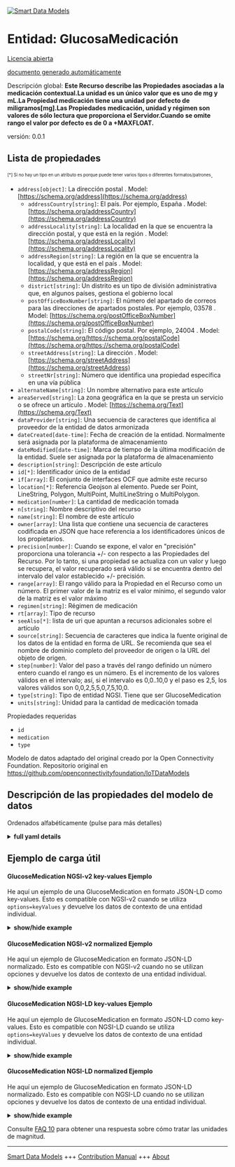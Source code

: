 <!-- 10-Header -->    
[![Smart Data Models](https://smartdatamodels.org/wp-content/uploads/2022/01/SmartDataModels_logo.png "Logo")](https://smartdatamodels.org)    
Entidad: GlucosaMedicación    
==========================<!-- /10-Header -->    
<!-- 15-License -->    
[Licencia abierta](https://github.com/smart-data-models//dataModel.OCF/blob/master/GlucoseMedication/LICENSE.md)    
[documento generado automáticamente](https://docs.google.com/presentation/d/e/2PACX-1vTs-Ng5dIAwkg91oTTUdt8ua7woBXhPnwavZ0FxgR8BsAI_Ek3C5q97Nd94HS8KhP-r_quD4H0fgyt3/pub?start=false&loop=false&delayms=3000#slide=id.gb715ace035_0_60)    
<!-- /15-License -->    
<!-- 20-Description -->    
Descripción global: **Este Recurso describe las Propiedades asociadas a la medicación contextual.La unidad es un único valor que es uno de mg y mL.La Propiedad medicación tiene una unidad por defecto de miligramos[mg].Las Propiedades medicación, unidad y régimen son valores de sólo lectura que proporciona el Servidor.Cuando se omite rango el valor por defecto es de 0 a +MAXFLOAT.**    
versión: 0.0.1    
<!-- /20-Description -->    
<!-- 30-PropertiesList -->    
## Lista de propiedades    
<sup><sub>[*] Si no hay un tipo en un atributo es porque puede tener varios tipos o diferentes formatos/patrones</sub></sup>.    
- `address[object]`: La dirección postal  . Model: [https://schema.org/address](https://schema.org/address)	- `addressCountry[string]`: El país. Por ejemplo, España  . Model: [https://schema.org/addressCountry](https://schema.org/addressCountry)    
	- `addressLocality[string]`: La localidad en la que se encuentra la dirección postal, y que está en la región  . Model: [https://schema.org/addressLocality](https://schema.org/addressLocality)    
	- `addressRegion[string]`: La región en la que se encuentra la localidad, y que está en el país  . Model: [https://schema.org/addressRegion](https://schema.org/addressRegion)    
	- `district[string]`: Un distrito es un tipo de división administrativa que, en algunos países, gestiona el gobierno local      
	- `postOfficeBoxNumber[string]`: El número del apartado de correos para las direcciones de apartados postales. Por ejemplo, 03578  . Model: [https://schema.org/postOfficeBoxNumber](https://schema.org/postOfficeBoxNumber)    
	- `postalCode[string]`: El código postal. Por ejemplo, 24004  . Model: [https://schema.org/https://schema.org/postalCode](https://schema.org/https://schema.org/postalCode)    
	- `streetAddress[string]`: La dirección  . Model: [https://schema.org/streetAddress](https://schema.org/streetAddress)    
	- `streetNr[string]`: Número que identifica una propiedad específica en una vía pública      
- `alternateName[string]`: Un nombre alternativo para este artículo  - `areaServed[string]`: La zona geográfica en la que se presta un servicio o se ofrece un artículo  . Model: [https://schema.org/Text](https://schema.org/Text)- `dataProvider[string]`: Una secuencia de caracteres que identifica al proveedor de la entidad de datos armonizada  - `dateCreated[date-time]`: Fecha de creación de la entidad. Normalmente será asignada por la plataforma de almacenamiento  - `dateModified[date-time]`: Marca de tiempo de la última modificación de la entidad. Suele ser asignada por la plataforma de almacenamiento  - `description[string]`: Descripción de este artículo  - `id[*]`: Identificador único de la entidad  - `if[array]`: El conjunto de interfaces OCF que admite este recurso  - `location[*]`: Referencia Geojson al elemento. Puede ser Point, LineString, Polygon, MultiPoint, MultiLineString o MultiPolygon.  - `medication[number]`: La cantidad de medicación tomada  - `n[string]`: Nombre descriptivo del recurso  - `name[string]`: El nombre de este artículo  - `owner[array]`: Una lista que contiene una secuencia de caracteres codificada en JSON que hace referencia a los identificadores únicos de los propietarios.  - `precision[number]`: Cuando se expone, el valor en "precisión" proporciona una tolerancia +/- con respecto a las Propiedades del Recurso. Por lo tanto, si una propiedad se actualiza con un valor y luego se recupera, el valor recuperado será válido si se encuentra dentro del intervalo del valor establecido +/- precisión.  - `range[array]`: El rango válido para la Propiedad en el Recurso como un número. El primer valor de la matriz es el valor mínimo, el segundo valor de la matriz es el valor máximo  - `regimen[string]`: Régimen de medicación  - `rt[array]`: Tipo de recurso  - `seeAlso[*]`: lista de uri que apuntan a recursos adicionales sobre el artículo  - `source[string]`: Secuencia de caracteres que indica la fuente original de los datos de la entidad en forma de URL. Se recomienda que sea el nombre de dominio completo del proveedor de origen o la URL del objeto de origen.  - `step[number]`: Valor del paso a través del rango definido un número entero cuando el rango es un número.  Es el incremento de los valores válidos en el intervalo; así, si el intervalo es 0,0..10,0 y el paso es 2,5, los valores válidos son 0,0,2,5,5,0,7,5,10,0.  - `type[string]`: Tipo de entidad NGSI. Tiene que ser GlucoseMedication  - `units[string]`: Unidad para la cantidad de medicación tomada  <!-- /30-PropertiesList -->    
<!-- 35-RequiredProperties -->    
Propiedades requeridas    
- `id`  - `medication`  - `type`  <!-- /35-RequiredProperties -->    
<!-- 40-RequiredProperties -->    
Modelo de datos adaptado del original creado por la Open Connectivity Foundation. Repositorio original en https://github.com/openconnectivityfoundation/IoTDataModels    
<!-- /40-RequiredProperties -->    
<!-- 50-DataModelHeader -->    
## Descripción de las propiedades del modelo de datos    
Ordenados alfabéticamente (pulse para más detalles)    
<!-- /50-DataModelHeader -->    
<!-- 60-ModelYaml -->    
<details><summary><strong>full yaml details</strong></summary>      
```yaml    
GlucoseMedication:      
  description: 'This Resource describes the Properties associated with context medication.The unit is a single value that is one of mg and mL.The medication Property has a default unit of milligrams[mg].The medication, unit and regimen Properties are read-only values that are provided by the Server.When range is omitted the default is 0 to +MAXFLOAT.'      
  properties:      
    address:      
      description: The mailing address      
      properties:      
        addressCountry:      
          description: 'The country. For example, Spain'      
          type: string      
          x-ngsi:      
            model: https://schema.org/addressCountry      
            type: Property      
        addressLocality:      
          description: 'The locality in which the street address is, and which is in the region'      
          type: string      
          x-ngsi:      
            model: https://schema.org/addressLocality      
            type: Property      
        addressRegion:      
          description: 'The region in which the locality is, and which is in the country'      
          type: string      
          x-ngsi:      
            model: https://schema.org/addressRegion      
            type: Property      
        district:      
          description: 'A district is a type of administrative division that, in some countries, is managed by the local government'      
          type: string      
          x-ngsi:      
            type: Property      
        postOfficeBoxNumber:      
          description: 'The post office box number for PO box addresses. For example, 03578'      
          type: string      
          x-ngsi:      
            model: https://schema.org/postOfficeBoxNumber      
            type: Property      
        postalCode:      
          description: 'The postal code. For example, 24004'      
          type: string      
          x-ngsi:      
            model: https://schema.org/https://schema.org/postalCode      
            type: Property      
        streetAddress:      
          description: The street address      
          type: string      
          x-ngsi:      
            model: https://schema.org/streetAddress      
            type: Property      
        streetNr:      
          description: Number identifying a specific property on a public street      
          type: string      
          x-ngsi:      
            type: Property      
      type: object      
      x-ngsi:      
        model: https://schema.org/address      
        type: Property      
    alternateName:      
      description: An alternative name for this item      
      type: string      
      x-ngsi:      
        type: Property      
    areaServed:      
      description: The geographic area where a service or offered item is provided      
      type: string      
      x-ngsi:      
        model: https://schema.org/Text      
        type: Property      
    dataProvider:      
      description: A sequence of characters identifying the provider of the harmonised data entity      
      type: string      
      x-ngsi:      
        type: Property      
    dateCreated:      
      description: Entity creation timestamp. This will usually be allocated by the storage platform      
      format: date-time      
      type: string      
      x-ngsi:      
        type: Property      
    dateModified:      
      description: Timestamp of the last modification of the entity. This will usually be allocated by the storage platform      
      format: date-time      
      type: string      
      x-ngsi:      
        type: Property      
    description:      
      description: A description of this item      
      type: string      
      x-ngsi:      
        type: Property      
    id:      
      anyOf:      
        - description: Identifier format of any NGSI entity      
          maxLength: 256      
          minLength: 1      
          pattern: ^[\w\-\.\{\}\$\+\*\[\]`|~^@!,:\\]+$      
          type: string      
          x-ngsi:      
            type: Property      
        - description: Identifier format of any NGSI entity      
          format: uri      
          type: string      
          x-ngsi:      
            type: Property      
      description: Unique identifier of the entity      
      x-ngsi:      
        type: Property      
    if:      
      description: The OCF Interface set supported by this Resource      
      items:      
        enum:      
          - oic.if.s      
          - oic.if.baseline      
        maxLength: 64      
        type: string      
      minItems: 1      
      readOnly: true      
      type: array      
      uniqueItems: true      
      x-ngsi:      
        type: Property      
    location:      
      description: 'Geojson reference to the item. It can be Point, LineString, Polygon, MultiPoint, MultiLineString or MultiPolygon'      
      oneOf:      
        - description: Geojson reference to the item. Point      
          properties:      
            bbox:      
              items:      
                type: number      
              minItems: 4      
              type: array      
            coordinates:      
              items:      
                type: number      
              minItems: 2      
              type: array      
            type:      
              enum:      
                - Point      
              type: string      
          required:      
            - type      
            - coordinates      
          title: GeoJSON Point      
          type: object      
          x-ngsi:      
            type: GeoProperty      
        - description: Geojson reference to the item. LineString      
          properties:      
            bbox:      
              items:      
                type: number      
              minItems: 4      
              type: array      
            coordinates:      
              items:      
                items:      
                  type: number      
                minItems: 2      
                type: array      
              minItems: 2      
              type: array      
            type:      
              enum:      
                - LineString      
              type: string      
          required:      
            - type      
            - coordinates      
          title: GeoJSON LineString      
          type: object      
          x-ngsi:      
            type: GeoProperty      
        - description: Geojson reference to the item. Polygon      
          properties:      
            bbox:      
              items:      
                type: number      
              minItems: 4      
              type: array      
            coordinates:      
              items:      
                items:      
                  items:      
                    type: number      
                  minItems: 2      
                  type: array      
                minItems: 4      
                type: array      
              type: array      
            type:      
              enum:      
                - Polygon      
              type: string      
          required:      
            - type      
            - coordinates      
          title: GeoJSON Polygon      
          type: object      
          x-ngsi:      
            type: GeoProperty      
        - description: Geojson reference to the item. MultiPoint      
          properties:      
            bbox:      
              items:      
                type: number      
              minItems: 4      
              type: array      
            coordinates:      
              items:      
                items:      
                  type: number      
                minItems: 2      
                type: array      
              type: array      
            type:      
              enum:      
                - MultiPoint      
              type: string      
          required:      
            - type      
            - coordinates      
          title: GeoJSON MultiPoint      
          type: object      
          x-ngsi:      
            type: GeoProperty      
        - description: Geojson reference to the item. MultiLineString      
          properties:      
            bbox:      
              items:      
                type: number      
              minItems: 4      
              type: array      
            coordinates:      
              items:      
                items:      
                  items:      
                    type: number      
                  minItems: 2      
                  type: array      
                minItems: 2      
                type: array      
              type: array      
            type:      
              enum:      
                - MultiLineString      
              type: string      
          required:      
            - type      
            - coordinates      
          title: GeoJSON MultiLineString      
          type: object      
          x-ngsi:      
            type: GeoProperty      
        - description: Geojson reference to the item. MultiLineString      
          properties:      
            bbox:      
              items:      
                type: number      
              minItems: 4      
              type: array      
            coordinates:      
              items:      
                items:      
                  items:      
                    items:      
                      type: number      
                    minItems: 2      
                    type: array      
                  minItems: 4      
                  type: array      
                type: array      
              type: array      
            type:      
              enum:      
                - MultiPolygon      
              type: string      
          required:      
            - type      
            - coordinates      
          title: GeoJSON MultiPolygon      
          type: object      
          x-ngsi:      
            type: GeoProperty      
      x-ngsi:      
        type: GeoProperty      
    medication:      
      description: The amount of medication taken      
      minimum: 0.0      
      readOnly: true      
      type: number      
      x-ngsi:      
        type: Property      
    n:      
      description: Friendly name of the Resource      
      maxLength: 64      
      readOnly: true      
      type: string      
      x-ngsi:      
        type: Property      
    name:      
      description: The name of this item      
      type: string      
      x-ngsi:      
        type: Property      
    owner:      
      description: A List containing a JSON encoded sequence of characters referencing the unique Ids of the owner(s)      
      items:      
        anyOf:      
          - description: Identifier format of any NGSI entity      
            maxLength: 256      
            minLength: 1      
            pattern: ^[\w\-\.\{\}\$\+\*\[\]`|~^@!,:\\]+$      
            type: string      
            x-ngsi:      
              type: Property      
          - description: Identifier format of any NGSI entity      
            format: uri      
            type: string      
            x-ngsi:      
              type: Property      
        description: Unique identifier of the entity      
        x-ngsi:      
          type: Property      
      type: array      
      x-ngsi:      
        type: Property      
    precision:      
      description: 'When exposed the value in ''precision'' provides a +/- tolerance against the Properties in the Resource. Thus if a Property is UPDATED to a value and that Property then RETRIEVED, the RETRIEVED value is valid if in the range of the set value +/- precision'      
      readOnly: true      
      type: number      
      x-ngsi:      
        type: Property      
    range:      
      description: 'The valid range for the Property in the Resource as a number. The first value in the array is the minimum value, the second value in the array is the maximum value'      
      items:      
        type: number      
      maxItems: 2      
      minItems: 2      
      readOnly: true      
      type: array      
      x-ngsi:      
        type: Property      
    regimen:      
      description: Medication regimen      
      enum:      
        - rapidacting      
        - shortacting      
        - intermediateacting      
        - longacting      
        - premix      
      readOnly: true      
      type: string      
      x-ngsi:      
        type: Property      
    rt:      
      description: Resource Type      
      items:      
        enum:      
          - oic.r.glucose.medication      
        maxLength: 64      
        type: string      
      minItems: 1      
      readOnly: true      
      type: array      
      uniqueItems: true      
      x-ngsi:      
        type: Property      
    seeAlso:      
      description: list of uri pointing to additional resources about the item      
      oneOf:      
        - items:      
            format: uri      
            type: string      
          minItems: 1      
          type: array      
        - format: uri      
          type: string      
      x-ngsi:      
        type: Property      
    source:      
      description: 'A sequence of characters giving the original source of the entity data as a URL. Recommended to be the fully qualified domain name of the source provider, or the URL to the source object'      
      type: string      
      x-ngsi:      
        type: Property      
    step:      
      description: 'Step value across the defined range an integer when the range is a number.  This is the increment for valid values across the range; so if range is 0.0..10.0 and step is 2.5 then valid values are 0.0,2.5,5.0,7.5,10.0'      
      readOnly: true      
      type: number      
      x-ngsi:      
        type: Property      
    type:      
      description: NGSI entity type. It has to be GlucoseMedication      
      enum:      
        - GlucoseMedication      
      type: string      
      x-ngsi:      
        type: Property      
    units:      
      default: mg      
      description: Unit for the amount of medication taken      
      enum:      
        - mg      
        - mL      
      readOnly: true      
      type: string      
      x-ngsi:      
        type: Property      
  required:      
    - medication      
    - id      
    - type      
  type: object      
  x-derived-from: https://raw.githubusercontent.com/openconnectivityfoundation/IoTDataModels/master/GlucoseMedicationResURI.swagger.json      
  x-disclaimer: 'Redistribution and use in source and binary forms, with or without modification, are permitted  provided that the license conditions are met. Copyleft (c) 2022 Contributors to Smart Data Models Program'      
  x-license-url: https://github.com/smart-data-models/dataModel.OCF/blob/master/GlucoseMedication/LICENSE.md      
  x-model-schema: https://smart-data-models.github.io/dataModel.OCF/GlucoseMedication/schema.json      
  x-model-tags: OCF      
  x-version: 0.0.1      
```    
</details>      
<!-- /60-ModelYaml -->    
<!-- 70-MiddleNotes -->    
<!-- /70-MiddleNotes -->    
<!-- 80-Examples -->    
## Ejemplo de carga útil    
#### GlucoseMedication NGSI-v2 key-values Ejemplo    
He aquí un ejemplo de una GlucoseMedication en formato JSON-LD como key-values. Esto es compatible con NGSI-v2 cuando se utiliza `options=keyValues` y devuelve los datos de contexto de una entidad individual.    
<details><summary><strong>show/hide example</strong></summary>      
```json  
{  
  "id": "urn:ngsi-ld:GlucoseMedication:id:NEQI:50808079",  
  "dateCreated": "2009-03-27T04:45:05Z",  
  "dateModified": "1983-03-09T12:43:58Z",  
  "source": "Weight she career focus bank out. New travel way t",  
  "name": "Other last treat population second year front. Soon grow bed south avoid past language.",  
  "alternateName": "The specific t",  
  "description": "But economic him. Several sense old around left finish. Road arm player sea total.",  
  "dataProvider": "Detail thank maybe may buy true. Middle I tough.",  
  "owner": [  
    "urn:ngsi-ld:GlucoseMedication:items:PRHR:49267004",  
    "urn:ngsi-ld:GlucoseMedication:items:SZGQ:19133090"  
  ],  
  "seeAlso": [  
    "urn:ngsi-ld:GlucoseMedication:items:TOOR:29217177"  
  ],  
  "location": {  
    "type": "Point",  
    "coordinates": [  
      -23.502069,  
      85.871226  
    ]  
  },  
  "address": {  
    "streetAddress": "Participant of",  
    "addressLocality": "Money sound consumer amount fund in",  
    "addressRegion": "Industry seven computer house. Fire newspaper medical shake loss pay. Easy instead instead item ask.",  
    "addressCountry": "Institution within follow institution. Far military find base current arrive peace. Knowledge charge budget eat.",  
    "postalCode": "Near charge year with drug official. Too guess stay where. We child market international.",  
    "postOfficeBoxNumber": "Conference west window physical best poor election. Type house suddenly table not often.",  
    "streetNr": "Source interview lawyer common. Everyone history have. Chance teach leg always total job body.",  
    "district": "Same study accept. Lay economic television fear politics message."  
  },  
  "areaServed": "You sort number family environment. Suddenly note third however prevent cup.",  
  "rt": [  
    "oic.r.glucose.medication"  
  ],  
  "regimen": "intermediateacting",  
  "medication": 76.5,  
  "units": "mL",  
  "range": [  
    235.4,  
    989.4  
  ],  
  "step": 346.9,  
  "precision": 341.5,  
  "n": "Best sister many discussion teach miss",  
  "if": [  
    "oic.if.baseline"  
  ],  
  "type": "GlucoseMedication"  
}  
```  
</details>    
#### GlucoseMedication NGSI-v2 normalized Ejemplo    
He aquí un ejemplo de GlucoseMedication en formato JSON-LD normalizado. Esto es compatible con NGSI-v2 cuando no se utilizan opciones y devuelve los datos de contexto de una entidad individual.    
<details><summary><strong>show/hide example</strong></summary>      
```json  
{  
  "id": "urn:ngsi-ld:GlucoseMedication:id:NEQI:50808079",  
  "dateCreated": {  
    "type": "DateTime",  
    "value": "2009-03-27T04:45:05Z"  
  },  
  "dateModified": {  
    "type": "DateTime",  
    "value": "1983-03-09T12:43:58Z"  
  },  
  "source": {  
    "type": "Text",  
    "value": "Weight she career focus bank out. New travel way t"  
  },  
  "name": {  
    "type": "Text",  
    "value": "Other last treat population second year front. Soon grow bed south avoid past language."  
  },  
  "alternateName": {  
    "type": "Text",  
    "value": "The specific t"  
  },  
  "description": {  
    "type": "Text",  
    "value": "But economic him. Several sense old around left finish. Road arm player sea total."  
  },  
  "dataProvider": {  
    "type": "Text",  
    "value": "Detail thank maybe may buy true. Middle I tough."  
  },  
  "owner": {  
    "type": "StructuredValue",  
    "value": [  
      "urn:ngsi-ld:GlucoseMedication:items:PRHR:49267004",  
      "urn:ngsi-ld:GlucoseMedication:items:SZGQ:19133090"  
    ]  
  },  
  "seeAlso": {  
    "type": "StructuredValue",  
    "value": [  
      "urn:ngsi-ld:GlucoseMedication:items:TOOR:29217177"  
    ]  
  },  
  "location": {  
    "type": "geo:json",  
    "value": {  
      "type": "Point",  
      "coordinates": [  
        -23.502069,  
        85.871226  
      ]  
    }  
  },  
  "address": {  
    "type": "StructuredValue",  
    "value": {  
      "streetAddress": "Participant of",  
      "addressLocality": "Money sound consumer amount fund in",  
      "addressRegion": "Industry seven computer house. Fire newspaper medical shake loss pay. Easy instead instead item ask.",  
      "addressCountry": "Institution within follow institution. Far military find base current arrive peace. Knowledge charge budget eat.",  
      "postalCode": "Near charge year with drug official. Too guess stay where. We child market international.",  
      "postOfficeBoxNumber": "Conference west window physical best poor election. Type house suddenly table not often.",  
      "streetNr": "Source interview lawyer common. Everyone history have. Chance teach leg always total job body.",  
      "district": "Same study accept. Lay economic television fear politics message."  
    }  
  },  
  "areaServed": {  
    "type": "Text",  
    "value": "You sort number family environment. Suddenly note third however prevent cup."  
  },  
  "rt": {  
    "type": "StructuredValue",  
    "value": [  
      "oic.r.glucose.medication"  
    ]  
  },  
  "regimen": {  
    "type": "Text",  
    "value": "intermediateacting"  
  },  
  "medication": {  
    "type": "Number",  
    "value": 76.5  
  },  
  "units": {  
    "type": "Text",  
    "value": "mL"  
  },  
  "range": {  
    "type": "StructuredValue",  
    "value": [  
      235.4,  
      989.4  
    ]  
  },  
  "step": {  
    "type": "Number",  
    "value": 346.9  
  },  
  "precision": {  
    "type": "Number",  
    "value": 341.5  
  },  
  "n": {  
    "type": "Text",  
    "value": "Best sister many discussion teach miss"  
  },  
  "if": {  
    "type": "StructuredValue",  
    "value": [  
      "oic.if.baseline"  
    ]  
  },  
  "type": "GlucoseMedication"  
}  
```  
</details>    
#### GlucoseMedication NGSI-LD key-values Ejemplo    
He aquí un ejemplo de GlucoseMedication en formato JSON-LD como key-values. Esto es compatible con NGSI-LD cuando se utiliza `options=keyValues` y devuelve los datos de contexto de una entidad individual.    
<details><summary><strong>show/hide example</strong></summary>      
```json  
{  
  "id": "urn:ngsi-ld:GlucoseMedication:id:NEQI:50808079",  
  "dateCreated": "2009-03-27T04:45:05Z",  
  "dateModified": "1983-03-09T12:43:58Z",  
  "source": "Weight she career focus bank out. New travel way t",  
  "name": "Other last treat population second year front. Soon grow bed south avoid past language.",  
  "alternateName": "The specific t",  
  "description": "But economic him. Several sense old around left finish. Road arm player sea total.",  
  "dataProvider": "Detail thank maybe may buy true. Middle I tough.",  
  "owner": [  
    "urn:ngsi-ld:GlucoseMedication:items:PRHR:49267004",  
    "urn:ngsi-ld:GlucoseMedication:items:SZGQ:19133090"  
  ],  
  "seeAlso": [  
    "urn:ngsi-ld:GlucoseMedication:items:TOOR:29217177"  
  ],  
  "location": {  
    "type": "Point",  
    "coordinates": [  
      -23.502069,  
      85.871226  
    ]  
  },  
  "address": {  
    "streetAddress": "Participant of",  
    "addressLocality": "Money sound consumer amount fund in",  
    "addressRegion": "Industry seven computer house. Fire newspaper medical shake loss pay. Easy instead instead item ask.",  
    "addressCountry": "Institution within follow institution. Far military find base current arrive peace. Knowledge charge budget eat.",  
    "postalCode": "Near charge year with drug official. Too guess stay where. We child market international.",  
    "postOfficeBoxNumber": "Conference west window physical best poor election. Type house suddenly table not often.",  
    "streetNr": "Source interview lawyer common. Everyone history have. Chance teach leg always total job body.",  
    "district": "Same study accept. Lay economic television fear politics message."  
  },  
  "areaServed": "You sort number family environment. Suddenly note third however prevent cup.",  
  "rt": [  
    "oic.r.glucose.medication"  
  ],  
  "regimen": "intermediateacting",  
  "medication": 76.5,  
  "units": "mL",  
  "range": [  
    235.4,  
    989.4  
  ],  
  "step": 346.9,  
  "precision": 341.5,  
  "n": "Best sister many discussion teach miss",  
  "if": [  
    "oic.if.baseline"  
  ],  
  "type": "GlucoseMedication",  
  "@context": [  
    "https://smartdatamodels.org/context.jsonld"  
  ]  
}  
```  
</details>    
#### GlucoseMedication NGSI-LD normalized Ejemplo    
He aquí un ejemplo de GlucoseMedication en formato JSON-LD normalizado. Esto es compatible con NGSI-LD cuando no se utilizan opciones y devuelve los datos de contexto de una entidad individual.    
<details><summary><strong>show/hide example</strong></summary>      
```json  
{  
    "id": "urn:ngsi-ld:GlucoseMedication:id:NEQI:50808079",  
    "dateCreated": {  
        "type": "Property",  
        "value": {  
            "@type": "DateTime",  
            "@value": "2009-03-27T04:45:05Z"  
        }  
    },  
    "dateModified": {  
        "type": "Property",  
        "value": {  
            "@type": "DateTime",  
            "@value": "1983-03-09T12:43:58Z"  
        }  
    },  
    "source": {  
        "type": "Property",  
        "value": "Weight she career focus bank out. New travel way t"  
    },  
    "name": {  
        "type": "Property",  
        "value": "Other last treat population second year front. Soon grow bed south avoid past language."  
    },  
    "alternateName": {  
        "type": "Property",  
        "value": "The specific t"  
    },  
    "description": {  
        "type": "Property",  
        "value": "But economic him. Several sense old around left finish. Road arm player sea total."  
    },  
    "dataProvider": {  
        "type": "Property",  
        "value": "Detail thank maybe may buy true. Middle I tough."  
    },  
    "owner": {  
        "type": "Property",  
        "value": [  
            "urn:ngsi-ld:GlucoseMedication:items:PRHR:49267004",  
            "urn:ngsi-ld:GlucoseMedication:items:SZGQ:19133090"  
        ]  
    },  
    "seeAlso": {  
        "type": "Property",  
        "value": [  
            "urn:ngsi-ld:GlucoseMedication:items:TOOR:29217177"  
        ]  
    },  
    "location": {  
        "type": "GeoProperty",  
        "value": {  
            "type": "Point",  
            "coordinates": [  
                -23.502069,  
                85.871226  
            ]  
        }  
    },  
    "address": {  
        "type": "Property",  
        "value": {  
            "streetAddress": "Participant of",  
            "addressLocality": "Money sound consumer amount fund in",  
            "addressRegion": "Industry seven computer house. Fire newspaper medical shake loss pay. Easy instead instead item ask.",  
            "addressCountry": "Institution within follow institution. Far military find base current arrive peace. Knowledge charge budget eat.",  
            "postalCode": "Near charge year with drug official. Too guess stay where. We child market international.",  
            "postOfficeBoxNumber": "Conference west window physical best poor election. Type house suddenly table not often.",  
            "streetNr": "Source interview lawyer common. Everyone history have. Chance teach leg always total job body.",  
            "district": "Same study accept. Lay economic television fear politics message."  
        }  
    },  
    "areaServed": {  
        "type": "Property",  
        "value": "You sort number family environment. Suddenly note third however prevent cup."  
    },  
    "rt": {  
        "type": "Property",  
        "value": [  
            "oic.r.glucose.medication"  
        ]  
    },  
    "regimen": {  
        "type": "Property",  
        "value": "intermediateacting"  
    },  
    "medication": {  
        "type": "Property",  
        "value": 76.5  
    },  
    "units": {  
        "type": "Property",  
        "value": "mL"  
    },  
    "range": {  
        "type": "Property",  
        "value": [  
            235.4,  
            989.4  
        ]  
    },  
    "step": {  
        "type": "Property",  
        "value": 346.9  
    },  
    "precision": {  
        "type": "Property",  
        "value": 341.5  
    },  
    "n": {  
        "type": "Property",  
        "value": "Best sister many discussion teach miss"  
    },  
    "if": {  
        "type": "Property",  
        "value": [  
            "oic.if.baseline"  
        ]  
    },  
    "type": "GlucoseMedication",  
    "@context": [  
        "https://smartdatamodels.org/context.jsonld"  
    ]  
}  
```  
</details><!-- /80-Examples -->    
<!-- 90-FooterNotes -->    
<!-- /90-FooterNotes -->    
<!-- 95-Units -->    
Consulte [FAQ 10](https://smartdatamodels.org/index.php/faqs/) para obtener una respuesta sobre cómo tratar las unidades de magnitud.    
<!-- /95-Units -->    
<!-- 97-LastFooter -->    
---    
[Smart Data Models](https://smartdatamodels.org) +++ [Contribution Manual](https://bit.ly/contribution_manual) +++ [About](https://bit.ly/Introduction_SDM)<!-- /97-LastFooter -->    
